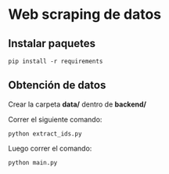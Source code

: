 # Web scraping de datos

## Instalar paquetes

```
pip install -r requirements
```

## Obtención de datos
Crear la carpeta **data/** dentro de **backend/**

Correr el siguiente comando:
```
python extract_ids.py
```

Luego correr el comando:
```
python main.py
```